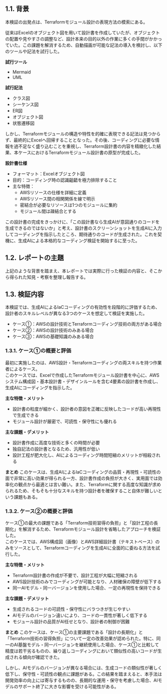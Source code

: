 ## 1.1. 背景

本検証の出発点は、Terraformモジュール設計の表現方法の模索にある。

従来はExcelのオブジェクト図を用いて設計書を作成していたが、オブジェクトの配置や見やすさの調整など、設計本来の目的以外の作業に多くの手間がかかっていた。この課題を解消するため、自動描画が可能な記法の導入を検討し、以下のツールや記法を試行した。

**試行ツール**
  - Mermaid
  - UML

**試行記法**
  - クラス図
  - シーケンス図
  - ER図
  - オブジェクト図
  - 状態遷移図

しかし、Terraformモジュールの構造や特性を的確に表現できる記法は見つからず、最終的にExcelへ回帰することとなった。その後、コーディングに必要な情報を過不足なく盛り込むことを重視し、Terraform設計書の内容を精緻化した結果、本ケースにおけるTerraformモジュール設計書の原型が完成した。

**設計書仕様**
- フォーマット：Excelオブジェクト図
- 目的：コーディング時の認識齟齬を極力排除すること
- 主な特徴：
  - AWSリソースの仕様を詳細に定義
  - AWSリソース間の相関関係を線で明示
  - 密結合が必要なリソースは1つのモジュールに集約
  - モジュール間は疎結合とする

この設計書の完成をきっかけに、「この設計書なら生成AIが意図通りのコードを生成できるのではないか」と考え、設計書のスクリーンショットを生成AIに入力してコーディングを指示したところ、期待通りのコードが生成された。これを契機に、生成AIによる本格的なコーディング検証を開始するに至った。

## 1.2. レポートの主題

上記のような背景を踏まえ、本レポートでは実際に行った検証の内容と、そこから得られた知見・考察を整理し報告する。

## 1.3. 検証内容

本検証では、生成AIによるIaCコーディングの有効性を段階的に評価するため、設計者のスキルレベルが異なる3つのケースを想定して検証を実施した。

- ケース①：AWSの設計技術とTerraformコーディング技術の両方がある場合
- ケース②：AWSの設計技術のみある場合
- ケース③：AWSの基礎知識のみある場合

### 1.3.1. ケース①の概要と評価

最初に実施したのは、AWS設計・Terraformコーディングの両スキルを持つ作業者によるケース。  
このケースでは、Excelで作成したTerraformモジュール設計書を中心に、AWSシステム構成図・基本設計書・デザインルールを含む4要素の設計書を作成し、生成AIにコーディングを指示した。

**主な特徴・メリット**
- 設計書の粒度が細かく、設計者の意図を正確に反映したコードが高い再現性で生成できる
- モジュール設計が厳密で、可読性・保守性にも優れる

**主な課題・デメリット**
- 設計書作成に高度な技術と多くの時間が必要
- 独自記法の設計書となるため、汎用性が低い
- 設計工程が肥大化し、AIによるコーディング時間短縮のメリットが相殺される

**まとめ**
このケースは、生成AIによるIaCコーディングの品質・再現性・可読性の面で非常に高い効果が得られる一方、設計書作成の負担が大きく、実用面では効率化の観点から最適とは言い難い。また、Terraformに関する高度な知識が求められるため、そもそも十分なスキルを持つ設計者を確保すること自体が難しいという課題もある。

### 1.3.2. ケース②の概要と評価

ケース①の最大の課題である「Terraform技術習得の負担」と「設計工程の長期化」を解消するため、Terraformモジュール設計を省略したアプローチを検証した。  
このケースでは、AWS構成図（画像）とAWS詳細設計書（テキストベース）のみをソースとして、Terraformコーディングを生成AIに全面的に委ねる方法を試行した。

**主な特徴・メリット**
- Terraform設計書の作成が不要で、設計工程が大幅に短縮される
- AWS設計技術のみでコーディングが可能となり、人材確保の障壁が低下する
- 同一AIモデル・同一バージョンを使用した場合、一定の再現性を保持できる

**主な課題・デメリット**
- 生成されるコードの可読性・保守性にバラつきが生じやすい
- AIモデルのバージョン違いにより、コードの一貫性が著しく低下する
- モジュール設計の品質がAI任せとなり、設計者の制御が困難

**まとめ**
このケースは、ケース①の主要課題である「設計の長期化」と「Terraform技術の習得負担」について一定の改善効果が認められた。特に、同一のAI基盤モデル・同一バージョンを継続使用した場合、ケース①と比較して精度は若干劣るものの、繰り返しコーディングにおいて類似性の高いコードが生成される傾向が確認できた。

しかし、AIモデルのバージョンが異なる場合には、生成コードの類似性が著しく低下し、保守性・可読性の観点に課題がある。この結果を踏まえると、本手法は開発効率の向上には寄与するものの、長期的な運用・保守を考慮した場合、AIモデルのサポート終了に大きな影響を受ける可能性がある。

